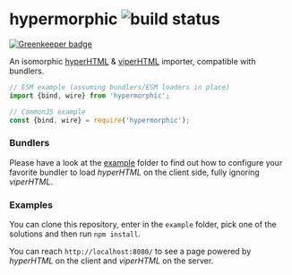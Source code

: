 # hypermorphic ![build status](https://travis-ci.org/WebReflection/hypermorphic.svg?branch=master)

[![Greenkeeper badge](https://badges.greenkeeper.io/WebReflection/hypermorphic.svg)](https://greenkeeper.io/)

An isomorphic [hyperHTML](https://viperhtml.js.org/hyper.html) &amp; [viperHTML](https://viperhtml.js.org/viper.html) importer, compatible with bundlers.

```js
// ESM example (assuming bundlers/ESM loaders in place)
import {bind, wire} from 'hypermorphic';

// CommonJS example
const {bind, wire} = require('hypermorphic');
```

### Bundlers

Please have a look at the [example](https://github.com/WebReflection/hypermorphic/tree/master/example) folder to find out how to configure your favorite bundler to load _hyperHTML_ on the client side, fully ignoring _viperHTML_.

### Examples

You can clone this repository, enter in the `example` folder,
pick one of the solutions and then run `npm install`.

You can reach `http://localhost:8080/` to see a page
powered by _hyperHTML_ on the client and _viperHTML_ on the server.
